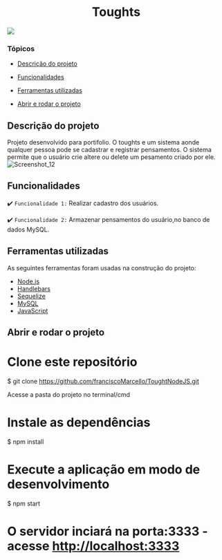 <h1 align="center"> Toughts </h1>
<p >
<img src="http://img.shields.io/static/v1?label=STATUS&message=CONCLUIDO&color=GREEN&style=for-the-badge"/>
</p>

### Tópicos 

- [Descrição do projeto](#descrição-do-projeto)

- [Funcionalidades](#funcionalidades)



- [Ferramentas utilizadas](#ferramentas-utilizadas)



- [Abrir e rodar o projeto](#abrir-e-rodar-o-projeto)


## Descrição do projeto 
Projeto desenvolvido para portifolio. O toughts e um sistema aonde qualquer pessoa pode se cadastrar e registrar pensamentos.
O sistema permite que o usuário crie altere ou delete um pesamento criado por ele.
![Screenshot_12](https://user-images.githubusercontent.com/54758350/160697801-b5fcbbd7-c476-466b-9c8c-db7db548329b.png)

## Funcionalidades

:heavy_check_mark: `Funcionalidade 1:` Realizar cadastro dos usuários.

:heavy_check_mark: `Funcionalidade 2:` Armazenar pensamentos do usuário,no banco de dados MySQL.

## Ferramentas utilizadas


As seguintes ferramentas foram usadas na construção do projeto:


- [Node.js](https://nodejs.org/en/)
- [Handlebars](https://handlebarsjs.com/)
- [Sequelize](https://sequelize.org/)
- [MySQL](https://www.mysql.com/)
- [JavaScript](https://www.typescriptlang.org/)
  
## Abrir e rodar o projeto
  # Clone este repositório
$ git clone <https://github.com/franciscoMarcello/ToughtNodeJS.git>

Acesse a pasta do projeto no terminal/cmd


# Instale as dependências
$ npm install

# Execute a aplicação em modo de desenvolvimento
$ npm start

# O servidor inciará na porta:3333 - acesse <http://localhost:3333>

  
  
  
  
  
